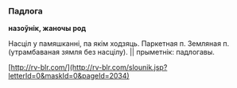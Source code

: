 ### Падлога
**назоўнік, жаночы род**

Насціл у памяшканні, па якім ходзяць. Паркетная п. Земляная п. (утрамбаваная зямля без насцілу). || прыметнік: падлогавы.

<a rel="author">[http://rv-blr.com/](http://rv-blr.com/slounik.jsp?letterId=0&maskId=0&pageId=2034)</a>
